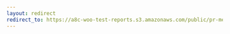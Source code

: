 ```yaml
---
layout: redirect
redirect_to: https://a8c-woo-test-reports.s3.amazonaws.com/public/pr-merge/41247/e2e/index.html
---
```

